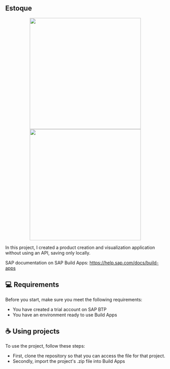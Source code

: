## Estoque
<div align="center">
  <img src="./assets/register.jpg" width="350px"/>
  <img src="./assets/products.jpg" width="350px"/>
</div>

In this project, I created a product creation and visualization application without using an API, saving only locally.

SAP documentation on SAP Build Apps:
https://help.sap.com/docs/build-apps

## 💻 Requirements

Before you start, make sure you meet the following requirements:

- You have created a trial account on SAP BTP
- You have an environment ready to use Build Apps

## ☕ Using projects

To use the project, follow these steps:

- First, clone the repository so that you can access the file for that project.
- Secondly, import the project's .zip file into Build Apps
